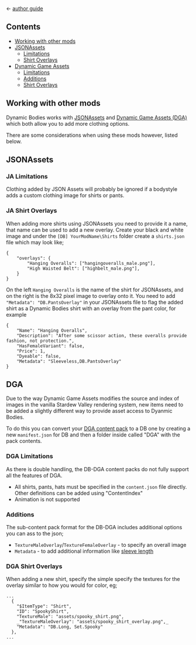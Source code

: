 ﻿← [author guide](../author-guide.md)

## Contents
* [Working with other mods](#working-with-other-mods)
* [JSONAssets](#jasonassets)
  * [Limitations](#ja-limitations)
  * [Shirt Overlays](#ja-shirt-overlays)
* [Dynamic Game Assets](#dga)
  * [Limitations](#dga-limitations)
  * [Additions](#additions)
  * [Shirt Overlays](#dga-shirt-overlays)

## Working with other mods
Dynamic Bodies works with [JSONAssets](https://www.nexusmods.com/stardewvalley/mods/1720) and [Dynamic Game Assets (DGA)](https://www.nexusmods.com/stardewvalley/mods/9365)
which both allow you to add more clothing options. 

There are some considerations when using these mods however, listed below.

## JSONAssets

### JA Limitations
Clothing added by JSON Assets will probably be ignored if a bodystyle adds a custom clothing image for
shirts or pants.

### JA Shirt Overlays
When adding more shirts using JSONAssets you need to provide it a name, that name can be used to add
a new overlay. Create your black and white image and under the `[DB] YourModName\Shirts` folder create
a `shirts.json` file which may look like;

```
{
	"overlays": {
		"Hanging Overalls": ["hangingoveralls_male.png"],
		"High Waisted Belt": ["highbelt_male.png"],
	}
}
```
On the left `Hanging Overalls` is the name of the shirt for JSONAssets, and on the right is the 8x32 pixel image
to overlay onto it.
You need to add `"Metadata": "DB.PantsOverlay"` in your JSONAssets file to flag the added
shirt as a Dynamic Bodies shirt with an overlay from the pant color, for example
```
{
    "Name": "Hanging Overalls",
    "Description": "After some scissor action, these overalls provide fashion, not protection.",
    "HasFemaleVariant": false,
    "Price": 1,
    "Dyeable": false,
    "Metadata": "Sleeveless,DB.PantsOverlay"
}
```

## DGA
Due to the way Dynamic Game Assets modifies the source and index of images in the vanilla Stardew Valley
rendering system, new items need to be added a slightly different way to provide asset access
to Dyanmic Bodies.

To do this you can convert your [DGA content pack](https://github.com/spacechase0/StardewValleyMods/blob/develop/DynamicGameAssets/docs/author-guide.md) to a DB one by creating a new `manifest.json` for DB
and then a folder inside called "DGA" with the pack contents.

### DGA Limitations
As there is double handling, the DB-DGA content packs do not fully support all the features of DGA.
* All shirts, pants, hats must be specified in the `content.json` file directly. Other definitions can be 
  added using "ContentIndex"
* Animation is not supported

### Additions
The sub-content pack format for the DB-DGA includes additional options you can ass to the json;
* `TextureMaleOverlay`/`TextureFemaleOverlay` - to specify an overall image
* `Metadata` - to add additional information like [sleeve length](arms.md#how-sleeves-work)

### DGA Shirt Overlays
When adding a new shirt, specify the simple specify the textures for the overlay similar
to how you would for color, eg;
```
...
  {
    "$ItemType": "Shirt",
    "ID": "SpookyShirt",
    "TextureMale": "assets/spooky_shirt.png",
    _"TextureMaleOverlay": "assets/spooky_shirt_overlay.png",_
    "Metadata": "DB.Long, Set.Spooky"
  },
...
```